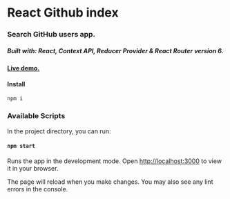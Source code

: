 # React Github index

### Search GitHub users app. 

##### Built with: React, Context API, Reducer Provider & React Router version 6.

#### [Live demo.](https://obrm-github-index.netlify.app)


#### Install

```
npm i
```


### Available Scripts

In the project directory, you can run:

#### `npm start`

Runs the app in the development mode.
Open [http://localhost:3000](http://localhost:3000) to view it in your browser.

The page will reload when you make changes.
You may also see any lint errors in the console.
